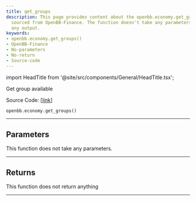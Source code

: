 ```yaml
---
title: get_groups
description: This page provides content about the openbb.economy.get_groups() function,
  sourced from OpenBB-Finance. The function doesn't take any parameters nor returns
  any output.
keywords:
- openbb.economy.get_groups()
- OpenBB-Finance
- No-parameters
- No-return
- Source-code
---
```


import HeadTitle from '@site/src/components/General/HeadTitle.tsx';

<HeadTitle title="economy.get_groups - Reference | OpenBB SDK Docs" />

Get group available

Source Code: [[link](https://github.com/OpenBB-finance/OpenBBTerminal/tree/main/openbb_terminal/economy/finviz_model.py#L60)]

```python
openbb.economy.get_groups()
```

---

## Parameters

This function does not take any parameters.

---

## Returns

This function does not return anything

---

